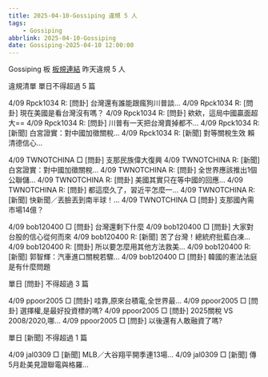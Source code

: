 ```yaml
---
title: 2025-04-10-Gossiping 違規 5 人
tags:
    - Gossiping
abbrlink: 2025-04-10-Gossiping
date: Gossiping-2025-04-10 12:00:00
---
```

Gossiping 板 [板規連結](https://www.ptt.cc/bbs/Gossiping/M.1637425085.A.07D.html)
昨天違規 5 人
<!-- more -->

違規清單
單日不得超過 5 篇

4/09 Rpck1034 R: [問卦] 台灣還有誰能跟瘋狗川普談…
4/09 Rpck1034 R: [問卦] 現在美國是看台灣沒有嗎？
4/09 Rpck1034 R: [問卦] 欸欸，這局中國贏面超大==
4/09 Rpck1034 R: [問卦] 川普有一天把台灣賣掉都不…
4/09 Rpck1034 R: [新聞] 白宮證實：對中國加徵關稅…
4/09 Rpck1034 R: [新聞] 對等關稅生效 賴清德信心…

4/09 TWNOTCHINA □ [問卦] 支那民族偉大復興
4/09 TWNOTCHINA R: [新聞] 白宮證實：對中國加徵關稅…
4/09 TWNOTCHINA R: [問卦] 全世界應該推出1個公聯儲…
4/09 TWNOTCHINA R: [問卦] 美國其實只在等中國的回應…
4/09 TWNOTCHINA R: [問卦] 都這麼久了，習近平怎麼一…
4/09 TWNOTCHINA R: [新聞] 快新聞／丟臉丟到南半球！…
4/09 TWNOTCHINA □ [問卦] 支那國內需市場14億？

4/09 bob120400 □ [問卦] 台灣還剩下什麼
4/09 bob120400 □ [問卦] 大家對台股的信心從何而來
4/09 bob120400 R: [新聞] 苦了台灣！總統府批藍白凍…
4/09 bob120400 R: [問卦] 所以要怎麼用其他方法救美…
4/09 bob120400 R: [新聞] 郭智輝：汽車進口關稅若驟…
4/09 bob120400 □ [問卦] 韓國的憲法法庭是有什麼問題

單日 [問卦] 不得超過 3 篇

4/09 ppoor2005 □ [問卦] 哇靠,原來台積電,全世界最…
4/09 ppoor2005 □ [問卦] 選擇權,是最好投資標的嗎?
4/09 ppoor2005 □ [問卦] 2025關稅 VS 2008/2020,哪…
4/09 ppoor2005 □ [問卦] 以後還有人敢融資了嗎?

單日 [新聞] 不得超過 1 篇

4/09 jal0309 □ [新聞] MLB／大谷翔平開季連13場…
4/09 jal0309 □ [新聞] 傳5月赴美見證聯電與格羅…